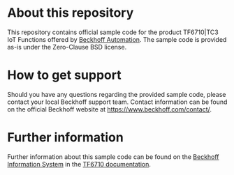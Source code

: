 # About this repository
This repository contains official sample code for the product TF6710|TC3 IoT Functions offered by [Beckhoff Automation](https://www.beckhoff.com). The sample code is provided as-is under the Zero-Clause BSD license.

# How to get support
Should you have any questions regarding the provided sample code, please contact your local Beckhoff support team. Contact information can be found on the official Beckhoff website at https://www.beckhoff.com/contact/.

# Further information
Further information about this sample code can be found on the [Beckhoff Information System](https://infosys.beckhoff.com) in the [TF6710 documentation](https://infosys.beckhoff.com/content/1033/tf6710_tc3_iot_functions/index.html).